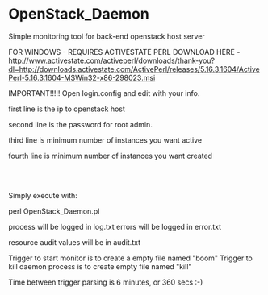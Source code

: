 OpenStack_Daemon
================

Simple monitoring tool for back-end openstack host server

FOR WINDOWS - REQUIRES ACTIVESTATE PERL
DOWNLOAD HERE - http://www.activestate.com/activeperl/downloads/thank-you?dl=http://downloads.activestate.com/ActivePerl/releases/5.16.3.1604/ActivePerl-5.16.3.1604-MSWin32-x86-298023.msi


IMPORTANT!!!!!
Open login.config
and edit with your info.


first line is the ip to openstack host

second line is the password for root admin. 

third line is minimum number of instances you want active

fourth line is minimum number of instances  you want created

<br>
<br>

Simply execute with:

perl OpenStack_Daemon.pl

process will be logged in log.txt errors will be logged in error.txt

resource audit values will be in audit.txt

Trigger to start monitor is to create a empty file named "boom" Trigger to kill daemon process is to create empty file named "kill"

Time between trigger parsing is 6 minutes, or 360 secs :-)
